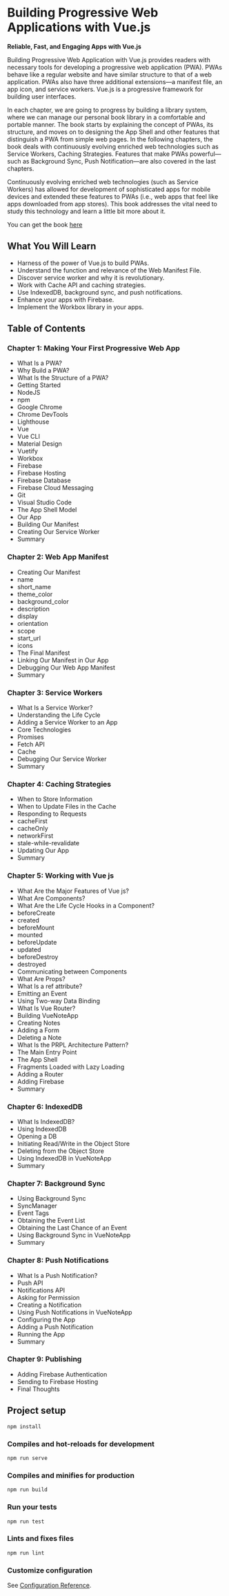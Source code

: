 # Building Progressive Web Applications with Vue.js

**Reliable, Fast, and Engaging Apps with Vue.js**

Building Progressive Web Application with Vue.js provides readers with necessary tools for developing a progressive web application (PWA). PWAs behave like a regular website and have similar structure to that of a web application. PWAs also have three additional extensions—a manifest file, an app icon, and service workers. Vue.js is a progressive framework for building user interfaces.

In each chapter, we are going to progress by building a library system, where we can manage our personal book library in a comfortable and portable manner. The book starts by explaining the concept of PWAs, its structure, and moves on to designing the App Shell and other features that distinguish a PWA from simple web pages. In the following chapters, the book deals with continuously evolving enriched web technologies such as Service Workers, Caching Strategies. Features that make PWAs powerful—such as Background Sync, Push Notification—are also covered in the last chapters.

Continuously evolving enriched web technologies (such as Service Workers) has allowed for development of sophisticated apps for mobile devices and extended these features to PWAs (i.e., web apps that feel like apps downloaded from app stores). This book addresses the vital need to study this technology and learn a little bit more about it.

You can get the book [here](https://www.apress.com/us/book/9781484253335)

## What You Will Learn

- Harness of the power of Vue.js to build PWAs.
- Understand the function and relevance of the Web Manifest File.
- Discover service worker and why it is revolutionary.
- Work with Cache API and caching strategies.
- Use IndexedDB, background sync, and push notifications.
- Enhance your apps with Firebase.
- Implement the Workbox library in your apps.

## Table of Contents

### Chapter 1: Making Your First Progressive Web App
- What Is a PWA? 
- Why Build a PWA? 
- What Is the Structure of a PWA? 
- Getting Started 
- NodeJS 
- npm
- Google Chrome 
- Chrome DevTools
- Lighthouse
- Vue
- Vue CLI                                                                                                            
- Material Design                                                                                              
- Vuetify                                                                                                             
- Workbox                                                                                                          
- Firebase                                                                                                          
- Firebase Hosting                                                                                             
- Firebase Database                                                                                          
- Firebase Cloud Messaging                                                                             
- Git                                                                                                                   
- Visual Studio Code                                                                                          
- The App Shell Model                                                                                            
- Our App                                                                                                                
- Building Our Manifest                                                                                     
- Creating Our Service Worker                                                                          
- Summary                                                                                                             

### Chapter 2: Web App Manifest                                                              
- Creating Our Manifest                                                                                          
- name                                                                                                              
- short_name                                                                                                    
- theme_color                                                                                                   
- background_color                                                                                          
- description                                                                                                      
- display                                                                                                            
- orientation                                                                                                     
- scope                                                                                                              
- start_url                                                                                                          
- icons                                                                                                               
- The Final Manifest                                                                                               
- Linking Our Manifest in Our App                                                                          
- Debugging Our Web App Manifest                                                                       
- Summary                                                                                                             

### Chapter 3: Service Workers                                                                 
- What Is a Service Worker?                                                                                   
- Understanding the Life Cycle                                                                               
- Adding a Service Worker to an App                                                                      
- Core Technologies                                                                                                
- Promises                                                                                                         
- Fetch API                                                                                                         
- Cache                                                                                                              
- Debugging Our Service Worker                                                                            
- Summary                                                                                                             

### Chapter 4: Caching Strategies                                                             
- When to Store Information                                                                                   
- When to Update Files in the Cache                                                                      
- Responding to Requests                                                                                      
- cacheFirst                                                                                                       
- cacheOnly                                                                                                       
- networkFirst                                                                                                   
- stale-while-revalidate                                                                                    
- Updating Our App                                                                                                 
- Summary                                                                                                             

### Chapter 5: Working with Vue js                                                           
- What Are the Major Features of Vue js?                                                               
- What Are Components?                                                                                        
- What Are the Life Cycle Hooks in a Component?                                                 
- beforeCreate                                                                                                   
- created                                                                                                           
- beforeMount                                                                                                   
- mounted                                                                                                         
- beforeUpdate                                                                                                  
- updated                                                                                                          
- beforeDestroy                                                                                                 
- destroyed                                                                                                        
- Communicating between Components                                                                
- What Are Props?                                                                                             
- What Is a ref attribute?                                                                                   
- Emitting an Event                                                                                           
- Using Two-way Data Binding                                                                          
- What Is Vue Router?                                                                                       
- Building VueNoteApp                                                                                            
- Creating Notes                                                                                                
- Adding a Form                                                                                              
- Deleting a Note                                                                                             
- What Is the PRPL Architecture Pattern?                                                             
- The Main Entry Point                                                                                    
- The App Shell                                                                                                
- Fragments Loaded with Lazy Loading                                                          
- Adding a Router                                                                                            
- Adding Firebase                                                                                            
- Summary                                                                                                           

### Chapter 6: IndexedDB                                                                        
- What Is IndexedDB?                                                                                           
- Using IndexedDB                                                                                                
- Opening a DB                                                                                                     
- Initiating Read/Write in the Object Store                                                            
- Deleting from the Object Store                                                                          
- Using IndexedDB in VueNoteApp                                                                        
- Summary                                                                                                           

### Chapter 7: Background Sync                                                             
- Using Background Sync                                                                                     
- SyncManager                                                                                                     
- Event Tags                                                                                                    
- Obtaining the Event List                                                                               
- Obtaining the Last Chance of an Event                                                         
- Using Background Sync in VueNoteApp                                                       
- Summary                                                                                                           

### Chapter 8: Push Notifications                                                            
- What Is a Push Notification?                                                                              
- Push API                                                                                                             
- Notifications API                                                                                                 
- Asking for Permission                                                                                  
- Creating a Notification                                                                                  
- Using Push Notifications in VueNoteApp                                                            
- Configuring the App                                                                                      
- Adding a Push Notification                                                                           
- Running the App                                                                                           
- Summary                                                                                                           

### Chapter 9: Publishing                                                                        
- Adding Firebase Authentication                                                                         
- Sending to Firebase Hosting                                                                              
- Final Thoughts

## Project setup
```
npm install
```

### Compiles and hot-reloads for development
```
npm run serve
```

### Compiles and minifies for production
```
npm run build
```

### Run your tests
```
npm run test
```

### Lints and fixes files
```
npm run lint
```

### Customize configuration
See [Configuration Reference](https://cli.vuejs.org/config/).
